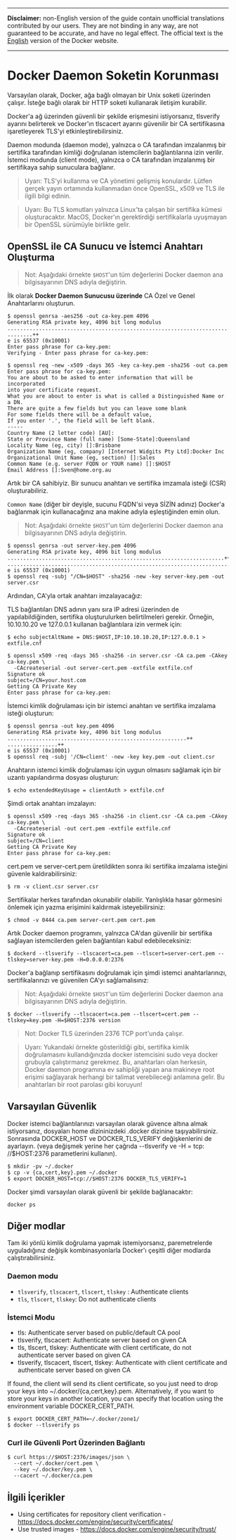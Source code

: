 --------------------------
**Disclaimer:** non-English version of the guide contain unofficial translations contributed by our users. They are not binding in any way, are not guaranteed to be accurate, and have no legal effect. The official text is the [English](https://docs.docker.com/engine/security/https/) version of the Docker website.

--------------------------

# Docker Daemon Soketin Korunması

Varsayılan olarak, Docker, ağa bağlı olmayan bir Unix soketi üzerinden çalışır. İsteğe bağlı olarak bir HTTP soketi kullanarak iletişim kurabilir.

Docker'a ağ üzerinden güvenli bir şekilde erişmesini istiyorsanız, tlsverify ayarını belirterek ve Docker'ın tlscacert ayarını güvenilir bir CA sertifikasına işaretleyerek TLS'yi etkinleştirebilirsiniz.

Daemon modunda (daemon mode), yalnızca o CA tarafından imzalanmış bir sertifika tarafından kimliği doğrulanan istemcilerin bağlantılarına izin verilir. İstemci modunda (client mode), yalnızca o CA tarafından imzalanmış bir sertifikaya sahip sunuculara bağlanır.

> Uyarı: TLS'yi kullanma ve CA yönetimi gelişmiş konulardır. Lütfen gerçek yayın ortamında kullanmadan önce OpenSSL, x509 ve TLS ile ilgili bilgi edinin.

> Uyarı: Bu TLS komutları yalnızca Linux'ta çalışan bir sertifika kümesi oluşturacaktır. MacOS, Docker'ın gerektirdiği sertifikalarla uyuşmayan bir OpenSSL sürümüyle birlikte gelir.

## OpenSSL ile CA Sunucu ve İstemci Anahtarı Oluşturma

> Not: Aşağıdaki örnekte `$HOST`'un tüm değerlerini Docker daemon ana bilgisayarının DNS adıyla değiştirin.

İlk olarak **Docker Daemon Sunucusu üzerinde** CA Özel ve Genel Anahtarlarını oluşturun.

```shell
$ openssl genrsa -aes256 -out ca-key.pem 4096
Generating RSA private key, 4096 bit long modulus
............................................................................................................................................................................................++
........++
e is 65537 (0x10001)
Enter pass phrase for ca-key.pem:
Verifying - Enter pass phrase for ca-key.pem:
```

```shell
$ openssl req -new -x509 -days 365 -key ca-key.pem -sha256 -out ca.pem
Enter pass phrase for ca-key.pem:
You are about to be asked to enter information that will be incorporated
into your certificate request.
What you are about to enter is what is called a Distinguished Name or a DN.
There are quite a few fields but you can leave some blank
For some fields there will be a default value,
If you enter '.', the field will be left blank.
-----
Country Name (2 letter code) [AU]:
State or Province Name (full name) [Some-State]:Queensland
Locality Name (eg, city) []:Brisbane
Organization Name (eg, company) [Internet Widgits Pty Ltd]:Docker Inc
Organizational Unit Name (eg, section) []:Sales
Common Name (e.g. server FQDN or YOUR name) []:$HOST
Email Address []:Sven@home.org.au
```

Artık bir CA sahibiyiz. Bir sunucu anahtarı ve sertifika imzamala isteği (CSR) oluşturabiliriz. 

`Common Name` (diğer bir deyişle, sucunu FQDN'si veya SİZİN adınız) Docker'a bağlanmak için kullanacağınız ana makine adıyla eşleştiğinden emin olun.

> Not: Aşağıdaki örnekte `$HOST`'un tüm değerlerini Docker daemon ana bilgisayarının DNS adıyla değiştirin.


```shell
$ openssl genrsa -out server-key.pem 4096
Generating RSA private key, 4096 bit long modulus
.....................................................................++
.................................................................................................++
e is 65537 (0x10001)
$ openssl req -subj "/CN=$HOST" -sha256 -new -key server-key.pem -out server.csr
```

Ardından, CA'yla ortak anahtarı imzalayacağız:

TLS bağlantıları DNS adının yanı sıra IP adresi üzerinden de yapılabildiğinden, sertifika oluşturulurken belirtilmeleri gerekir. Örneğin, 10.10.10.20 ve 127.0.0.1 kullanan bağlantılara izin vermek için:

```shell
$ echo subjectAltName = DNS:$HOST,IP:10.10.10.20,IP:127.0.0.1 > extfile.cnf

$ openssl x509 -req -days 365 -sha256 -in server.csr -CA ca.pem -CAkey ca-key.pem \
  -CAcreateserial -out server-cert.pem -extfile extfile.cnf
Signature ok
subject=/CN=your.host.com
Getting CA Private Key
Enter pass phrase for ca-key.pem:
```

İstemci kimlik doğrulaması için bir istemci anahtarı ve sertifika imzalama isteği oluşturun:

```shell
$ openssl genrsa -out key.pem 4096
Generating RSA private key, 4096 bit long modulus
.........................................................++
................++
e is 65537 (0x10001)
$ openssl req -subj '/CN=client' -new -key key.pem -out client.csr
```

Anahtarın istemci kimlik doğrulaması için uygun olmasını sağlamak için bir uzantı yapılandırma dosyası oluşturun:

```shell
$ echo extendedKeyUsage = clientAuth > extfile.cnf
```

Şimdi ortak anahtarı imzalayın:

```shell
$ openssl x509 -req -days 365 -sha256 -in client.csr -CA ca.pem -CAkey ca-key.pem \
  -CAcreateserial -out cert.pem -extfile extfile.cnf
Signature ok
subject=/CN=client
Getting CA Private Key
Enter pass phrase for ca-key.pem:
```

cert.pem ve server-cert.pem üretildikten sonra iki sertifika imzalama isteğini güvenle kaldırabilirsiniz:

```shell
$ rm -v client.csr server.csr
```
Sertifikalar herkes tarafından okunabilir olabilir. Yanlışlıkla hasar görmesini önlemek için yazma erişimini kaldırmak isteyebilirsiniz:

```shell
$ chmod -v 0444 ca.pem server-cert.pem cert.pem
```

Artık Docker daemon programını, yalnızca CA'dan güvenilir bir sertifika sağlayan istemcilerden gelen bağlantıları kabul edebileceksiniz:

```shell
$ dockerd --tlsverify --tlscacert=ca.pem --tlscert=server-cert.pem --tlskey=server-key.pem -H=0.0.0.0:2376
```

Docker'a bağlanıp sertifikasını doğrulamak için şimdi istemci anahtarlarınızı, sertifikalarınızı ve güvenilen CA'yı sağlamalısınız:

> Not: Aşağıdaki örnekte `$HOST`'un tüm değerlerini Docker daemon ana bilgisayarının DNS adıyla değiştirin.

```shell
$ docker --tlsverify --tlscacert=ca.pem --tlscert=cert.pem --tlskey=key.pem -H=$HOST:2376 version
```

> Not: Docker TLS üzerinden 2376 TCP port'unda çalışır.

> Uyarı: Yukarıdaki örnekte gösterildiği gibi, sertifika kimlik doğrulamasını kullandığınızda docker istemcisini sudo veya docker grubuyla çalıştırmanız gerekmez. Bu, anahtarları olan herkesin, Docker daemon programına ev sahipliği yapan ana makineye root erişimi sağlayarak herhangi bir talimat verebileceği anlamına gelir. Bu anahtarları bir root parolası gibi koruyun!

## Varsayılan Güvenlik

Docker istemci bağlantılarınızı varsayılan olarak güvence altına almak istiyorsanız, dosyaları home dizininizdeki .docker dizinine taşıyabilirsiniz. Sonrasında DOCKER_HOST ve DOCKER_TLS_VERIFY değişkenlerini de ayarlayın.  (veya değişmek yerine her çağrıda --tlsverify ve -H = tcp: //$HOST:2376 parametlerini kullanın).

```shell
$ mkdir -pv ~/.docker
$ cp -v {ca,cert,key}.pem ~/.docker
$ export DOCKER_HOST=tcp://$HOST:2376 DOCKER_TLS_VERIFY=1
```

Docker şimdi varsayılan olarak güvenli bir şekilde bağlanacaktır:

```shell
docker ps
```

## Diğer modlar

Tam iki yönlü kimlik doğrulama yapmak istemiyorsanız, paremetrelerde uyguladığınız değişik kombinasyonlarla Docker'ı çeşitli diğer modlarda çalıştırabilirsiniz.

### Daemon modu

* `tlsverify`, `tlscacert`, `tlscert`, `tlskey` : Authenticate clients
* `tls`, `tlscert`, `tlskey`: Do not authenticate clients

### İstemci Modu

* tls: Authenticate server based on public/default CA pool
* tlsverify, tlscacert: Authenticate server based on given CA
* tls, tlscert, tlskey: Authenticate with client certificate, do not authenticate server based on given CA
* tlsverify, tlscacert, tlscert, tlskey: Authenticate with client certificate and authenticate server based on given CA

If found, the client will send its client certificate, so you just need to drop your keys into ~/.docker/{ca,cert,key}.pem. Alternatively, if you want to store your keys in another location, you can specify that location using the environment variable DOCKER_CERT_PATH.

```shell
$ export DOCKER_CERT_PATH=~/.docker/zone1/
$ docker --tlsverify ps
```

### Curl ile Güvenli Port Üzerinden Bağlantı

```shell
$ curl https://$HOST:2376/images/json \
  --cert ~/.docker/cert.pem \
  --key ~/.docker/key.pem \
  --cacert ~/.docker/ca.pem
```

## İlgili İçerikler

* Using certificates for repository client verification  - https://docs.docker.com/engine/security/certificates/
* Use trusted images - https://docs.docker.com/engine/security/trust/
